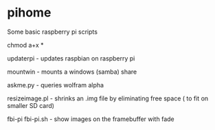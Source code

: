 pihome
======

Some basic raspberry pi scripts

chmod a+x *

updaterpi - updates raspbian on raspberry pi

mountwin - mounts a windows (samba) share 

askme.py - queries wolfram alpha 

resizeimage.pl - shrinks an .img file by eliminating free space ( to fit on smaller SD card)

fbi-pi 
fbi-pi.sh - show images on the framebuffer  with fade
